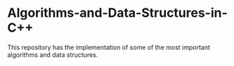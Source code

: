 # Algorithms-and-Data-Structures-in-C++

This repository has the implementation of some of the most important algorithms and data structures.

